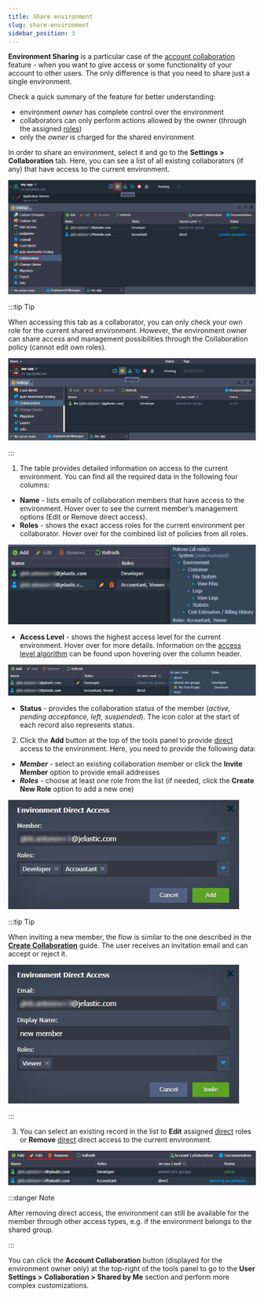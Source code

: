```yaml
---
title: Share environment
slug: share-environment
sidebar_position: 3
---
```


**Environment Sharing** is a particular case of the [account collaboration](/docs/Account&Pricing/Accounts%20Collaboration/Collaboration%20Overview) feature - when you want to give access or some functionality of your account to other users. The only difference is that you need to share just a single environment.

Check a quick summary of the feature for better understanding:

- environment _owner_ has complete control over the environment
- collaborators can only perform actions allowed by the owner (through the assigned [roles](/docs/Account&Pricing/Accounts%20Collaboration/Collaboration%20Roles%20Policies))
- only the _owner_ is charged for the shared environment

In order to share an environment, select it and go to the **Settings > Collaboration** tab. Here, you can see a list of all existing collaborators (if any) that have access to the current environment.

<div style={{
    display:'flex',
    justifyContent: 'center',
    margin: '0 0 1rem 0'
}}>

![Locale Dropdown](./img/ShareEnvironment1/01-environment-collaboration-settings.png)

</div>

:::tip Tip

When accessing this tab as a collaborator, you can only check your own role for the current shared environment. However, the environment owner can share access and management possibilities through the Collaboration policy (cannot edit own roles).

<div style={{
    display:'flex',
    justifyContent: 'center',
    margin: '0 0 1rem 0'
}}>

![Locale Dropdown](./img/ShareEnvironment1/02-shared-environment-collaboration-settings.png)

</div>

:::

1. The table provides detailed information on access to the current environment. You can find all the required data in the following four columns:

- **Name** - lists emails of collaboration members that have access to the environment. Hover over to see the current member’s management options (Edit or Remove direct access).
- **Roles** - shows the exact access roles for the current environment per collaborator. Hover over for the combined list of policies from all roles.

<div style={{
    display:'flex',
    justifyContent: 'center',
    margin: '0 0 1rem 0'
}}>

![Locale Dropdown](./img/ShareEnvironment1/03-policies-for-all-roles.png)

</div>

- **Access Level** - shows the highest access level for the current environment. Hover over for more details. Information on the [access level algorithm](/docs/Account&Pricing/Accounts%20Collaboration/Collaboration%20Roles%20Policies#roles-assigning-algorithm) can be found upon hovering over the column header.

<div style={{
    display:'flex',
    justifyContent: 'center',
    margin: '0 0 1rem 0'
}}>

![Locale Dropdown](./img/ShareEnvironment1/04-collaboration-access-level.png)

</div>

- **Status** - provides the collaboration status of the member (_active, pending acceptance, left, suspended_). The icon color at the start of each record also represents status.

2. Click the **Add** button at the top of the tools panel to provide <u>direct</u> access to the environment. Here, you need to provide the following data:

- **_Member_** - select an existing collaboration member or click the **Invite Member** option to provide email addresses
- **_Roles_** - choose at least one role from the list (if needed, click the **Create New Role** option to add a new one)

<div style={{
    display:'flex',
    justifyContent: 'center',
    margin: '0 0 1rem 0'
}}>

![Locale Dropdown](./img/ShareEnvironment1/05-environment-direct-access-dialog.png)

</div>

:::tip Tip

When inviting a new member, the flow is similar to the one described in the **[Create Collaboration](/docs/Account&Pricing/Accounts%20Collaboration/Create%20Collaboration)** guide. The user receives an invitation email and can accept or reject it.

<div style={{
    display:'flex',
    justifyContent: 'center',
    margin: '0 0 1rem 0'
}}>

![Locale Dropdown](./img/ShareEnvironment1/06-direct-access-for-new-user.png)

</div>

:::

3. You can select an existing record in the list to **Edit** assigned <u>direct</u> roles or **Remove** <u>direct</u> direct access to the current environment.

<div style={{
    display:'flex',
    justifyContent: 'center',
    margin: '0 0 1rem 0'
}}>

![Locale Dropdown](./img/ShareEnvironment1/07-manage-direct-access.png)

</div>

:::danger Note

After removing direct access, the environment can still be available for the member through other access types, e.g. if the environment belongs to the shared group.

:::

You can click the **Account Collaboration** button (displayed for the environment owner only) at the top-right of the tools panel to go to the **User Settings > Collaboration > Shared by Me** section and perform more complex customizations.

